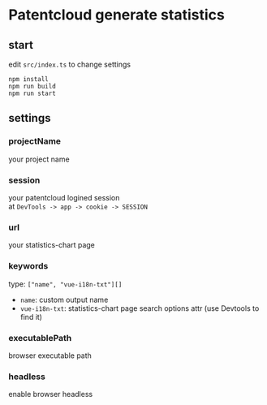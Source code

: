 # Patentcloud generate statistics
## start
edit `src/index.ts` to change settings
```
npm install
npm run build
npm run start
```


## settings
### projectName
your project name

### session
your patentcloud logined session  
at `DevTools -> app -> cookie -> SESSION`

### url
your statistics-chart page


### keywords
type: `["name", "vue-i18n-txt"][]`
  * `name`: custom output name
  * `vue-i18n-txt`: statistics-chart page search options attr (use Devtools to find it)

### executablePath
browser executable path

### headless
enable browser headless